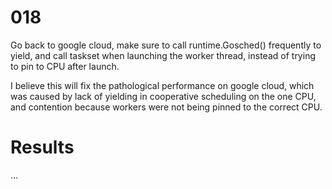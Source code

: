 # 018

Go back to google cloud, make sure to call runtime.Gosched() frequently to yield, and call taskset when launching the worker thread, instead of trying to pin to CPU after launch.

I believe this will fix the pathological performance on google cloud, which was caused by lack of yielding in cooperative scheduling on the one CPU, and contention because workers were not being pinned to the correct CPU.

# Results

...